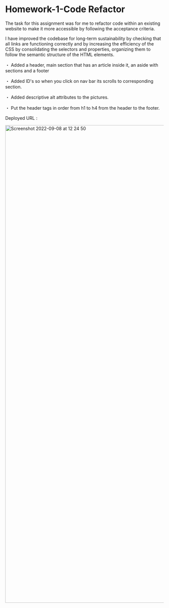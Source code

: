 # Homework-1-Code Refactor

The task for this assignment was for me to refactor code within an existing website to make it more accessible by following the acceptance criteria.

I have improved the codebase for long-term sustainability by checking that all links are functioning correctly and by increasing the efficiency of the CSS by consolidating the selectors and properties, organizing them to follow the semantic structure of the HTML elements.

・ Added a header, main section that has an article inside it, an aside with sections and a footer

・ Added ID's so when you click on nav bar its scrolls to corresponding section.

・ Added descriptive alt attributes to the pictures.

・ Put the header tags in order from h1 to h4 from the header to the footer.

Deployed URL : 


<img width="1512" alt="Screenshot 2022-09-08 at 12 24 50" src="https://user-images.githubusercontent.com/102623563/189110521-a1c734b0-4478-46d2-aa81-5c60e066fd44.png">
